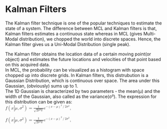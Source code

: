# Kalman Filters   
The Kalman filter technique is one of the popular techniques to estimate the state of a system. The difference between MCL and Kalman filters is that, Kalman filters estimates a continuous state whereas in MCL (gives Multi-Modal distribution), we chopped the world into discrete spaces. Hence, the Kalman filter gives us a Uni-Modal Distribution (single peak).       

The Kalman filter obtains the location data of a certain moving point(or object) and estimates the future locations and velocities of that point based on this acquired data.    
In MCL, the probability can be visualized as a histogram with space chopped up into discrete grids. In Kalman filters, this distrubution is a Gaussian Distribution, which is continuous over space. The area under this Gaussian, (obviously) sums up to 1.     
The 1D Gaussian is characterized by two parameters - the mean(μ) and the width of the Gaussian, also called as the variance(σ²). The expression for this distribution can be given as:      
 <math><mi is="true">f</mi><mrow is="true"><mo stretchy="true" is="true">(</mo><mrow is="true"><mi is="true">x</mi><mrow is="true"><mo stretchy="true" is="true">|</mo><mrow is="true"><mi is="true">μ</mi><mo is="true">,</mo><msup is="true"><mrow is="true"><mi is="true">σ</mi></mrow><mn is="true">2</mn></msup></mrow></mrow></mrow><mo stretchy="true" is="true">)</mo></mrow><mo is="true">=</mo><mfrac is="true"><mn is="true">1</mn><mrow is="true"><msqrt is="true"><mrow is="true"><mn is="true">2</mn><msup is="true"><mrow is="true"><mi is="true">σ</mi></mrow><mn is="true">2</mn></msup><mi is="true">π</mi></mrow></msqrt></mrow></mfrac><msup is="true"><mrow is="true"><mi is="true">e</mi></mrow><mrow is="true"><mo is="true">−</mo><mrow is="true"><mrow is="true"><msup is="true"><mrow is="true"><mrow is="true"><mo stretchy="true" is="true">(</mo><mrow is="true"><mi is="true">x</mi><mo is="true">−</mo><mi is="true">μ</mi></mrow><mo stretchy="true" is="true">)</mo></mrow></mrow><mn is="true">2</mn></msup></mrow><mo is="true">/</mo><mrow is="true"><mn is="true">2</mn><msup is="true"><mrow is="true"><mi is="true">σ</mi></mrow><mn is="true">2</mn></msup></mrow></mrow></mrow></msup><mo is="true">,</mo></math>      
 
<math xmlns="http://www.w3.org/1998/Math/MathML">
  <mi is="true">f</mi>
  <mrow is="true">
    <mo stretchy="true" is="true">(</mo>
    <mrow is="true">
      <mi is="true">x</mi>
      <mrow is="true">
        <mo stretchy="true" is="true">|</mo>
        <mrow is="true">
          <mi is="true">&#x3BC;</mi>
          <mo is="true">,</mo>
          <msup is="true">
            <mrow is="true">
              <mi is="true">&#x3C3;</mi>
            </mrow>
            <mn is="true">2</mn>
          </msup>
        </mrow>
      </mrow>
    </mrow>
    <mo stretchy="true" is="true">)</mo>
  </mrow>
  <mo is="true">=</mo>
  <mfrac is="true">
    <mn is="true">1</mn>
    <mrow is="true">
      <msqrt is="true">
        <mrow is="true">
          <mn is="true">2</mn>
          <msup is="true">
            <mrow is="true">
              <mi is="true">&#x3C3;</mi>
            </mrow>
            <mn is="true">2</mn>
          </msup>
          <mi is="true">&#x3C0;</mi>
        </mrow>
      </msqrt>
    </mrow>
  </mfrac>
  <msup is="true">
    <mrow is="true">
      <mi is="true">e</mi>
    </mrow>
    <mrow is="true">
      <mo is="true">&#x2212;</mo>
      <mrow is="true">
        <mrow is="true">
          <msup is="true">
            <mrow is="true">
              <mrow is="true">
                <mo stretchy="true" is="true">(</mo>
                <mrow is="true">
                  <mi is="true">x</mi>
                  <mo is="true">&#x2212;</mo>
                  <mi is="true">&#x3BC;</mi>
                </mrow>
                <mo stretchy="true" is="true">)</mo>
              </mrow>
            </mrow>
            <mn is="true">2</mn>
          </msup>
        </mrow>
        <mo is="true">/</mo>
        <mrow is="true">
          <mn is="true">2</mn>
          <msup is="true">
            <mrow is="true">
              <mi is="true">&#x3C3;</mi>
            </mrow>
            <mn is="true">2</mn>
          </msup>
        </mrow>
      </mrow>
    </mrow>
  </msup>
  <mo is="true">,</mo>
</math>
